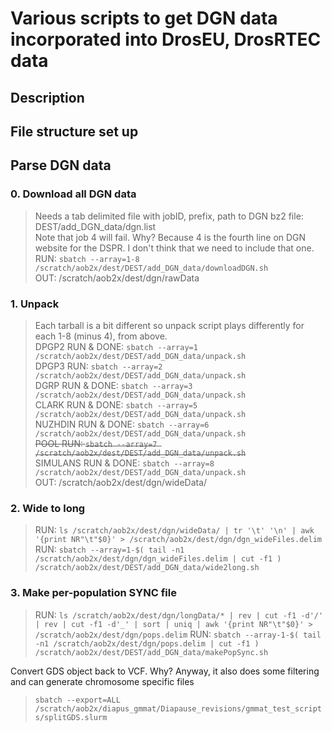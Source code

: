 # Various scripts to get DGN data incorporated into DrosEU, DrosRTEC data

## Description
>

## File structure set up

## Parse DGN data ###
  ### 0. Download all DGN data
  > Needs a tab delimited file with jobID, prefix, path to DGN bz2 file: DEST/add_DGN_data/dgn.list <br/>
  > Note that job 4 will fail. Why? Because 4 is the fourth line on DGN website for the DSPR. I don't think that we need to include that one.<br/>
  > RUN: `sbatch --array=1-8 /scratch/aob2x/dest/DEST/add_DGN_data/downloadDGN.sh`<br/>
  > OUT: /scratch/aob2x/dest/dgn/rawData<br/>

  ### 1. Unpack
  > Each tarball is a bit different so unpack script plays differently for each 1-8 (minus 4), from above. <br/>
  > DPGP2 RUN & DONE: `sbatch --array=1 /scratch/aob2x/dest/DEST/add_DGN_data/unpack.sh` <br/>
  > DPGP3 RUN: `sbatch --array=2 /scratch/aob2x/dest/DEST/add_DGN_data/unpack.sh` <br/>
  > DGRP RUN & DONE: `sbatch --array=3 /scratch/aob2x/dest/DEST/add_DGN_data/unpack.sh` <br/>
  > CLARK RUN & DONE: `sbatch --array=5 /scratch/aob2x/dest/DEST/add_DGN_data/unpack.sh` <br/>
  > NUZHDIN RUN & DONE: `sbatch --array=6 /scratch/aob2x/dest/DEST/add_DGN_data/unpack.sh` <br/>
  > ~~POOL RUN: `sbatch --array=7 /scratch/aob2x/dest/DEST/add_DGN_data/unpack.sh` <br/>~~
  > SIMULANS RUN & DONE: `sbatch --array=8 /scratch/aob2x/dest/DEST/add_DGN_data/unpack.sh` <br/>
  > OUT: /scratch/aob2x/dest/dgn/wideData/<br/>

  ### 2. Wide to long
  > RUN: `ls /scratch/aob2x/dest/dgn/wideData/ | tr '\t' '\n' | awk '{print NR"\t"$0}' > /scratch/aob2x/dest/dgn/dgn_wideFiles.delim`
  > RUN: `sbatch --array=1-$( tail -n1 /scratch/aob2x/dest/dgn/dgn_wideFiles.delim | cut -f1 ) /scratch/aob2x/dest/DEST/add_DGN_data/wide2long.sh`

  ### 3. Make per-population SYNC file
  > RUN: `ls /scratch/aob2x/dest/dgn/longData/* | rev | cut -f1 -d'/' | rev | cut -f1 -d'_' | sort | uniq | awk '{print NR"\t"$0}' > /scratch/aob2x/dest/dgn/pops.delim`
  > RUN: `sbatch --array-1-$( tail -n1 /scratch/aob2x/dest/dgn/pops.delim | cut -f1 ) /scratch/aob2x/dest/DEST/add_DGN_data/makePopSync.sh`




Convert GDS object back to VCF. Why? Anyway, it also does some filtering and can generate chromosome specific files
  > `sbatch --export=ALL /scratch/aob2x/diapus_gmmat/Diapause_revisions/gmmat_test_scripts/splitGDS.slurm`
